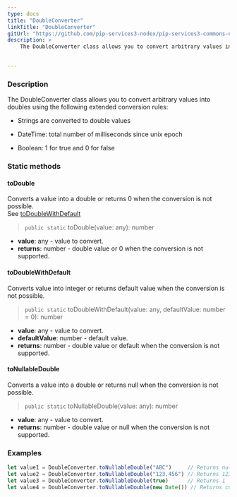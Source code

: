 ```yaml
---
type: docs
title: "DoubleConverter"
linkTitle: "DoubleConverter"
gitUrl: "https://github.com/pip-services3-nodex/pip-services3-commons-nodex"
description: > 
    The DoubleConverter class allows you to convert arbitrary values into doubles using extended conversion rules.

   
---
```


### Description

The DoubleConverter class allows you to convert arbitrary values into doubles using the following extended conversion rules:

 - Strings are converted to double values

 - DateTime: total number of milliseconds since unix epoch
    
 - Boolean: 1 for true and 0 for false  

### Static methods

#### toDouble
Converts a value into a double or returns 0 when the conversion is not possible.  
See [toDoubleWithDefault](#todoublewithdefault)

> `public static` toDouble(value: any): number

- **value**: any - value to convert.
- **returns**: number - double value or 0 when the conversion is not supported.

#### toDoubleWithDefault
Converts value into integer or returns default value when the conversion is not possible.

> `public static` toDoubleWithDefault(value: any, defaultValue: number = 0): number

- **value**: any - value to convert.
- **defaultValue**: number - default value.
- **returns**: number - double value or default when the conversion is not supported.

#### toNullableDouble
Converts a value into a double or returns null when the conversion is not possible.

> `public static` toNullableDouble(value: any): number

- **value**: any - value to convert.
- **returns**: number - double value or null when the conversion is not supported.

### Examples

```typescript
let value1 = DoubleConverter.toNullableDouble("ABC")     // Returns null
let value2 = DoubleConverter.toNullableDouble("123.456") // Returns 123.456
let value3 = DoubleConverter.toNullableDouble(true)      // Returns 1
let value4 = DoubleConverter.toNullableDouble(new Date()) // Returns current milliseconds (E.g. 1619812281454)

```
